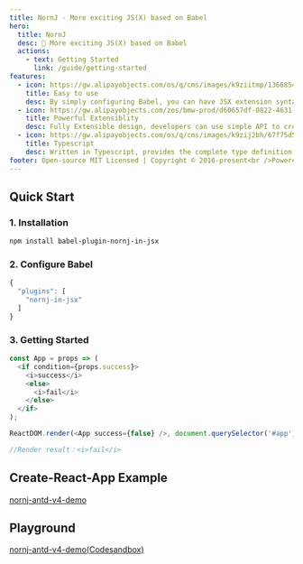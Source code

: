 ```yaml
---
title: NornJ - More exciting JS(X) based on Babel
hero:
  title: NornJ
  desc: 🌠 More exciting JS(X) based on Babel
  actions:
    - text: Getting Started
      link: /guide/getting-started
features:
  - icon: https://gw.alipayobjects.com/os/q/cms/images/k9ziitmp/13668549-b393-42a2-97c3-a6365ba87ac2_w96_h96.png
    title: Easy to use
    desc: By simply configuring Babel, you can have JSX extension syntax such as if, for, switch, and support complete IDE code intelligence.
  - icon: https://gw.alipayobjects.com/zos/bmw-prod/d60657df-0822-4631-9d7c-e7a869c2f21c/k79dmz3q_w126_h126.png
    title: Powerful Extensiblity
    desc: Fully Extensible design, developers can use simple API to create richer component reuse ideas for React JSX.
  - icon: https://gw.alipayobjects.com/os/q/cms/images/k9zij2bh/67f75d56-0d62-47d6-a8a5-dbd0cb79a401_w96_h96.png
    title: Typescript
    desc: Written in Typescript, provides the complete type definition files.
footer: Open-source MIT Licensed | Copyright © 2016-present<br />Powered by [Joe_Sky](https://github.com/joe-sky)
---
```


## Quick Start

### 1. Installation

```bash
npm install babel-plugin-nornj-in-jsx
```

### 2. Configure Babel

```js
{
  "plugins": [
    "nornj-in-jsx"
  ]
}
```

### 3. Getting Started

```js
const App = props => (
  <if condition={props.success}>
    <i>success</i>
    <else>
      <i>fail</i>
    </else>
  </if>
);

ReactDOM.render(<App success={false} />, document.querySelector('#app'));

//Render result：<i>fail</i>
```

## Create-React-App Example

[nornj-antd-v4-demo](https://github.com/joe-sky/nornj-antd-v4-demo)

## Playground

[nornj-antd-v4-demo(Codesandbox)](https://codesandbox.io/s/nostalgic-driscoll-t8kty)
